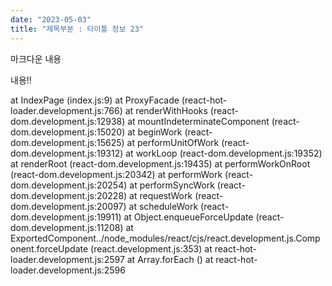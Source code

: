 ```yaml
---
date: "2023-05-03"
title: "제목부분 : 타이틀 정보 23"
---
```

마크다운 내용

내용!!

 at IndexPage (index.js:9)
    at ProxyFacade (react-hot-loader.development.js:766)
    at renderWithHooks (react-dom.development.js:12938)
    at mountIndeterminateComponent (react-dom.development.js:15020)
    at beginWork (react-dom.development.js:15625)
    at performUnitOfWork (react-dom.development.js:19312)
    at workLoop (react-dom.development.js:19352)
    at renderRoot (react-dom.development.js:19435)
    at performWorkOnRoot (react-dom.development.js:20342)
    at performWork (react-dom.development.js:20254)
    at performSyncWork (react-dom.development.js:20228)
    at requestWork (react-dom.development.js:20097)
    at scheduleWork (react-dom.development.js:19911)
    at Object.enqueueForceUpdate (react-dom.development.js:11208)
    at ExportedComponent../node_modules/react/cjs/react.development.js.Component.forceUpdate (react.development.js:353)
    at react-hot-loader.development.js:2597
    at Array.forEach (<anonymous>)
    at react-hot-loader.development.js:2596